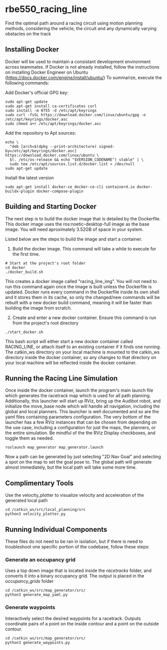# rbe550_racing_line
Find the optimal path around a racing circuit using motion planning methods, considering the vehicle, the circuit and any dynamically varying obstacles on the track

## Installing Docker
Docker will be used to maintain a consistant development environment across teammates. If Docker is not already installed, follow the instructions on installing Docker Engineer on Ubuntu (https://docs.docker.com/engine/install/ubuntu/)
To summarize, execute the following commands:

Add Docker's official GPG key:
```
sudo apt-get update
sudo apt-get install ca-certificates curl
sudo install -m 0755 -d /etc/apt/keyrings
sudo curl -fsSL https://download.docker.com/linux/ubuntu/gpg -o /etc/apt/keyrings/docker.asc
sudo chmod a+r /etc/apt/keyrings/docker.asc
```
Add the repository to Apt sources:
```
echo \
  "deb [arch=$(dpkg --print-architecture) signed-by=/etc/apt/keyrings/docker.asc] https://download.docker.com/linux/ubuntu \
  $(. /etc/os-release && echo "$VERSION_CODENAME") stable" | \
  sudo tee /etc/apt/sources.list.d/docker.list > /dev/null
sudo apt-get update
```
Install the latest version
```
sudo apt-get install docker-ce docker-ce-cli containerd.io docker-buildx-plugin docker-compose-plugin
```
## Building and Starting Docker
The next step is to build the docker image that is detailed by the Dockerfile. This docker image uses the ros:noetic-desktop-full image as the base image. You will need aproximately 3.52GB of space in your system.

Listed below are the steps to build the image and start a container.

1. Build the docker image. This command will take a while to execute for the first time.
```
# Start at the project's root folder
cd docker
./docker_build.sh
```
This creates a docker image called "racing_line_img". You will not need to run this command again once the image is built unless the Dockerfile is updated. Docker runs every command in the Dockerfile inside its own shell and it stores them in its cache, so only the changed/new commands will be rebuilt with a new docker build command, meaning it will be faster than building the image from scratch.

2. Create and enter a new docker container. Ensure this command is run from the project's root directory
```
./start_docker.sh
```
This bash script will either start a new docker container called RACING_LINE, or attach itself to an existing container if it finds one running. The catkin_ws directory on your local machine is mounted to the catkin_ws directory inside the docker container, so any changes to that directory on your local machine will be reflected inside the docker container.

## Running the Racing Line Simulation
Once inside the docker container, launch the program's main launch file which generates the racetrack map which is used for all path planning. Additionally, this launcher will start up RViz, bring up the Audibot robot, and initialize the move_base node which will handle all navigation, including the global and local planners. This launcher is well documented and so are the yaml files containing parameters configuration. The very bottom of the launcher has a few RViz instances that can be chosen from depending on the use case, including a configuration for just the maps, the planners, or the entire simulation. Be mindful of the the RViz Display checkboxes, and toggle them as needed.
```
roslaunch map_generator map_generator.launch
```
Now a path can be generated by just selecting "2D Nav Goal" and selecting a spot on the map to set the goal pose to. The global path will generate almost immediately, but the local path will take some more time.

## Complimentary Tools
Use the velocity_plotter to visualize velocity and acceleration of the generated local path
```
cd /catkin_ws/src/local_planning/src
python3 velocity_plotter.py
```

## Running Individual Components
These files do not need to be ran in isolation, but if there is need to troubleshoot one specific portion of the codebase, follow these steps:
### Generate an occupancy grid
Uses a top down image that is located inside the *racetracks* folder, and converts it into a binary occupancy grid. The output is placed in the *occupancy_grids* folder
```
cd /catkin_ws/src/map_generator/src/
python3 generate_map_yaml.py
```

### Generate waypoints
Interactively select the desired waypoints for a racetrack. Outputs coordinate pairs of a point on the inside contour and a point on the outside contour.
```
cd /catkin_ws/src/map_generator/src/
python3 generate_waypoints.py
```

